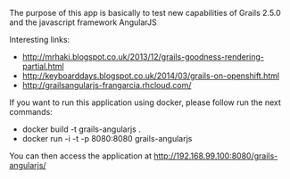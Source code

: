 The purpose of this app is basically to test new capabilities of Grails 2.5.0 and the javascript framework AngularJS

Interesting links:

* http://mrhaki.blogspot.co.uk/2013/12/grails-goodness-rendering-partial.html
* http://keyboarddays.blogspot.co.uk/2014/03/grails-on-openshift.html
* http://grailsangularjs-frangarcia.rhcloud.com/

If you want to run this application using docker, please follow run the next commands:

* docker build -t grails-angularjs .
* docker run -i -t -p 8080:8080 grails-angularjs

You can then access the application at http://192.168.99.100:8080/grails-angularjs/
